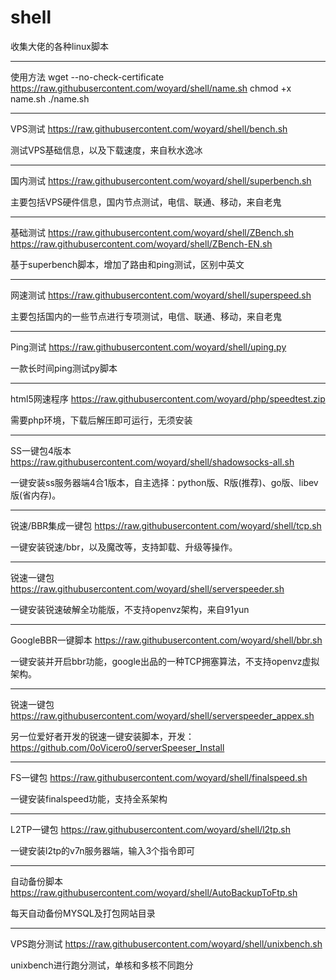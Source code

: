 # shell
收集大佬的各种linux脚本


----------
使用方法
wget --no-check-certificate https://raw.githubusercontent.com/woyard/shell/name.sh
chmod +x name.sh
./name.sh

----------

VPS测试
https://raw.githubusercontent.com/woyard/shell/bench.sh

测试VPS基础信息，以及下载速度，来自秋水逸冰

----------


国内测试
https://raw.githubusercontent.com/woyard/shell/superbench.sh

主要包括VPS硬件信息，国内节点测试，电信、联通、移动，来自老鬼

----------

基础测试
https://raw.githubusercontent.com/woyard/shell/ZBench.sh
https://raw.githubusercontent.com/woyard/shell/ZBench-EN.sh

基于superbench脚本，增加了路由和ping测试，区别中英文

----------

网速测试
https://raw.githubusercontent.com/woyard/shell/superspeed.sh

主要包括国内的一些节点进行专项测试，电信、联通、移动，来自老鬼

----------

Ping测试
https://raw.githubusercontent.com/woyard/shell/uping.py

一款长时间ping测试py脚本

----------

html5网速程序
https://raw.githubusercontent.com/woyard/php/speedtest.zip

需要php环境，下载后解压即可运行，无须安装

----------

SS一键包4版本
https://raw.githubusercontent.com/woyard/shell/shadowsocks-all.sh

一键安装ss服务器端4合1版本，自主选择：python版、R版(推荐)、go版、libev版(省内存)。

----------

锐速/BBR集成一键包
https://raw.githubusercontent.com/woyard/shell/tcp.sh

一键安装锐速/bbr，以及魔改等，支持卸载、升级等操作。

----------

锐速一键包
https://raw.githubusercontent.com/woyard/shell/serverspeeder.sh

一键安装锐速破解全功能版，不支持openvz架构，来自91yun

----------

GoogleBBR一键脚本
https://raw.githubusercontent.com/woyard/shell/bbr.sh

一键安装并开启bbr功能，google出品的一种TCP拥塞算法，不支持openvz虚拟架构。

----------

锐速一键包
https://raw.githubusercontent.com/woyard/shell/serverspeeder_appex.sh

另一位爱好者开发的锐速一键安装脚本，开发：https://github.com/0oVicero0/serverSpeeser_Install

----------

FS一键包
https://raw.githubusercontent.com/woyard/shell/finalspeed.sh

一键安装finalspeed功能，支持全系架构

----------

L2TP一键包
https://raw.githubusercontent.com/woyard/shell/l2tp.sh

一键安装l2tp的v7n服务器端，输入3个指令即可

----------

自动备份脚本
https://raw.githubusercontent.com/woyard/shell/AutoBackupToFtp.sh

每天自动备份MYSQL及打包网站目录

----------

VPS跑分测试
https://raw.githubusercontent.com/woyard/shell/unixbench.sh

unixbench进行跑分测试，单核和多核不同跑分



